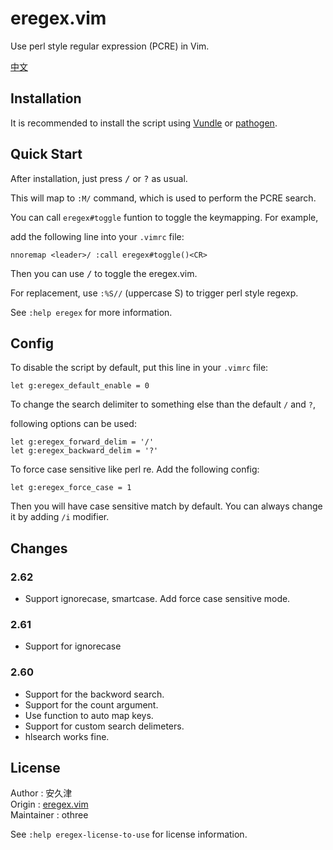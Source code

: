 # eregex.vim

Use perl style regular expression (PCRE) in Vim.

[中文](./README_cn.md)

## Installation

It is recommended to install the script using [Vundle][] or [pathogen][].

[Vundle]:https://github.com/gmarik/vundle
[pathogen]:https://github.com/tpope/vim-pathogen

## Quick Start

After installation, just press <kbd>/</kbd> or <kbd>?</kbd> as usual.

This will map to `:M/` command, which is used to perform the PCRE search.

You can call `eregex#toggle` funtion to toggle the keymapping. For example,

add the following line into your `.vimrc` file:

    nnoremap <leader>/ :call eregex#toggle()<CR>

Then you can use <kbd><leader>/</kbd> to toggle the eregex.vim.

For replacement, use `:%S//` (uppercase S) to trigger perl style regexp.

See `:help eregex` for more information.

## Config

To disable the script by default, put this line in your `.vimrc` file:

    let g:eregex_default_enable = 0

To change the search delimiter to something else than the default `/` and `?`,

following options can be used:

    let g:eregex_forward_delim = '/'
    let g:eregex_backward_delim = '?'

To force case sensitive like perl re. Add the following config:

    let g:eregex_force_case = 1

Then you will have case sensitive match by default. You can always change it by adding `/i` modifier.

## Changes

### 2.62

* Support ignorecase, smartcase. Add force case sensitive mode.

### 2.61

* Support for ignorecase

### 2.60

* Support for the backword search.
* Support for the count argument.
* Use function to auto map keys.
* Support for custom search delimeters.
* hlsearch works fine.

## License

Author     : 安久津  
Origin     : [eregex.vim][origin]  
Maintainer : othree  

See `:help eregex-license-to-use` for license information.

[origin]:http://www.vector.co.jp/soft/unix/writing/se265654.html
